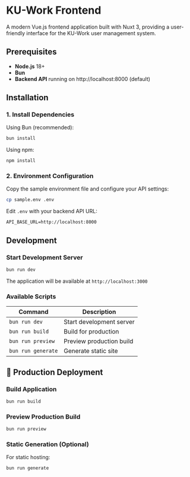 # KU-Work Frontend

A modern Vue.js frontend application built with Nuxt 3, providing a user-friendly interface for the KU-Work user management system.

## Prerequisites

- **Node.js** 18+ 
- **Bun**
- **Backend API** running on http://localhost:8000 (default)

## Installation

### 1. Install Dependencies

Using Bun (recommended):
```bash
bun install
```

Using npm:
```bash
npm install
```

### 2. Environment Configuration

Copy the sample environment file and configure your API settings:

```bash
cp sample.env .env
```

Edit `.env` with your backend API URL:
```env
API_BASE_URL=http://localhost:8000
```

## Development

### Start Development Server

```bash
bun run dev
```

The application will be available at `http://localhost:3000`

### Available Scripts

| Command | Description |
|---------|-------------|
| `bun run dev` | Start development server |
| `bun run build` | Build for production |
| `bun run preview` | Preview production build |
| `bun run generate` | Generate static site |

## 🚀 Production Deployment

### Build Application

```bash
bun run build
```

### Preview Production Build

```bash
bun run preview
```

### Static Generation (Optional)

For static hosting:
```bash
bun run generate
```